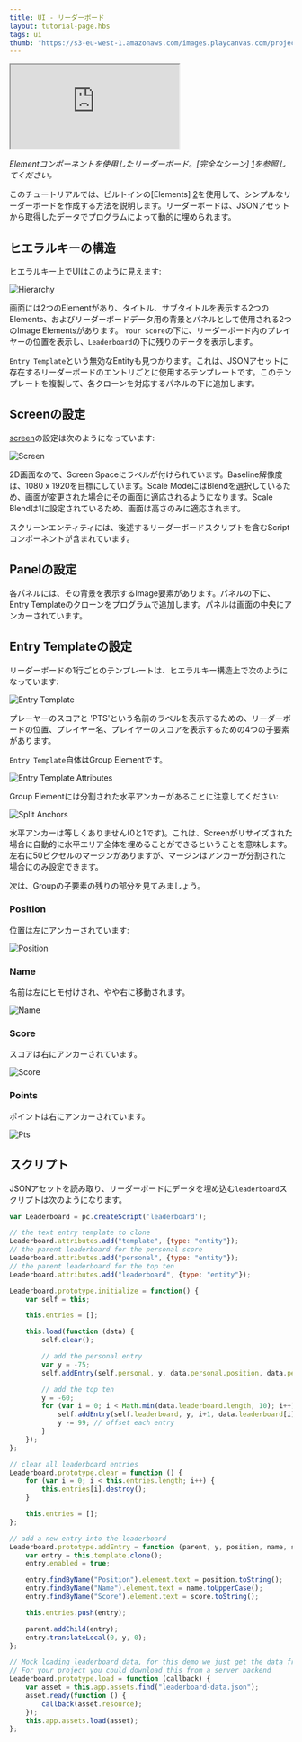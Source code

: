 ```yaml
---
title: UI - リーダーボード
layout: tutorial-page.hbs
tags: ui
thumb: "https://s3-eu-west-1.amazonaws.com/images.playcanvas.com/projects/12/501980/2D16F7-image-75.jpg"
---
```


<iframe loading="lazy" src="https://playcanv.as/p/nbMbtAGH/" title="ユーザーインターフェース - リーダーボード"></iframe>

*Elementコンポーネントを使用したリーダーボード。[完全なシーン] [1]を参照してください。*

このチュートリアルでは、ビルトインの[Elements] [2]を使用して、シンプルなリーダーボードを作成する方法を説明します。リーダーボードは、JSONアセットから取得したデータでプログラムによって動的に埋められます。

## ヒエラルキーの構造

ヒエラルキー上でUIはこのように見えます:

![Hierarchy][4]

画面には2つのElementがあり、タイトル、サブタイトルを表示する2つのElements、およびリーダーボードデータ用の背景とパネルとして使用される2つのImage Elementsがあります。 `Your Score`の下に、リーダーボード内のプレイヤーの位置を表示し、`Leaderboard`の下に残りのデータを表示します。

`Entry Template`という無効なEntityも見つかります。これは、JSONアセットに存在するリーダーボードのエントリごとに使用するテンプレートです。このテンプレートを複製して、各クローンを対応するパネルの下に追加します。

## Screenの設定

[screen][3]の設定は次のようになっています:

![Screen][5]

2D画面なので、Screen Spaceにラベルが付けられています。Baseline解像度は、1080 x 1920を目標にしています。Scale ModeにはBlendを選択しているため、画面が変更された場合にその画面に適応されるようになります。Scale Blendは1に設定されているため、画面は高さのみに適応されます。

スクリーンエンティティには、後述するリーダーボードスクリプトを含むScriptコンポーネントが含まれています。

## Panelの設定

各パネルには、その背景を表示するImage要素があります。パネルの下に、Entry Templateのクローンをプログラムで追加します。パネルは画面の中央にアンカーされています。

## Entry Templateの設定

リーダーボードの1行ごとのテンプレートは、ヒエラルキー構造上で次のようになっています:

![Entry Template][6]

プレーヤーのスコアと 'PTS'という名前のラベルを表示するための、リーダーボードの位置、プレイヤー名、プレイヤーのスコアを表示するための4つの子要素があります。

`Entry Template`自体はGroup Elementです。

![Entry Template Attributes][7]

Group Elementには分割された水平アンカーがあることに注意してください:

![Split Anchors][8]

水平アンカーは等しくありません(0と1です)。これは、Screenがリサイズされた場合に自動的に水平エリア全体を埋めることができるということを意味します。左右に50ピクセルのマージンがありますが、マージンはアンカーが分割された場合にのみ設定できます。

次は、Groupの子要素の残りの部分を見てみましょう。

### Position

位置は左にアンカーされています:

![Position][9]

### Name

名前は左にヒモ付けされ、やや右に移動されます。

![Name][10]

### Score

スコアは右にアンカーされています。

![Score][11]

### Points

ポイントは右にアンカーされています。

![Pts][12]

## スクリプト

JSONアセットを読み取り、リーダーボードにデータを埋め込む`leaderboard`スクリプトは次のようになります。

```javascript
var Leaderboard = pc.createScript('leaderboard');

// the text entry template to clone
Leaderboard.attributes.add("template", {type: "entity"});
// the parent leaderboard for the personal score
Leaderboard.attributes.add("personal", {type: "entity"});
// the parent leaderboard for the top ten
Leaderboard.attributes.add("leaderboard", {type: "entity"});

Leaderboard.prototype.initialize = function() {
    var self = this;

    this.entries = [];

    this.load(function (data) {
        self.clear();

        // add the personal entry
        var y = -75;
        self.addEntry(self.personal, y, data.personal.position, data.personal.name, data.personal.score);

        // add the top ten
        y = -60;
        for (var i = 0; i < Math.min(data.leaderboard.length, 10); i++) {
            self.addEntry(self.leaderboard, y, i+1, data.leaderboard[i].name, data.leaderboard[i].score);
            y -= 99; // offset each entry
        }
    });
};

// clear all leaderboard entries
Leaderboard.prototype.clear = function () {
    for (var i = 0; i < this.entries.length; i++) {
        this.entries[i].destroy();
    }

    this.entries = [];
};

// add a new entry into the leaderboard
Leaderboard.prototype.addEntry = function (parent, y, position, name, score) {
    var entry = this.template.clone();
    entry.enabled = true;

    entry.findByName("Position").element.text = position.toString();
    entry.findByName("Name").element.text = name.toUpperCase();
    entry.findByName("Score").element.text = score.toString();

    this.entries.push(entry);

    parent.addChild(entry);
    entry.translateLocal(0, y, 0);
};

// Mock loading leaderboard data, for this demo we just get the data from a JSON file in the project
// For your project you could download this from a server backend
Leaderboard.prototype.load = function (callback) {
    var asset = this.app.assets.find("leaderboard-data.json");
    asset.ready(function () {
        callback(asset.resource);
    });
    this.app.assets.load(asset);
};
```

[1]: https://playcanvas.com/editor/scene/547907
[2]: /user-manual/user-interface/elements/
[3]: /user-manual/user-interface/screens/
[4]: /images/tutorials/ui/leaderboard/hierarchy.png
[5]: /images/tutorials/ui/leaderboard/screen.png
[6]: /images/tutorials/ui/leaderboard/template.png
[7]: /images/tutorials/ui/leaderboard/group.png
[8]: /images/tutorials/ui/leaderboard/split-anchors.png
[9]: /images/tutorials/ui/leaderboard/position.png
[10]: /images/tutorials/ui/leaderboard/name.png
[11]: /images/tutorials/ui/leaderboard/score.png
[12]: /images/tutorials/ui/leaderboard/pts.png
